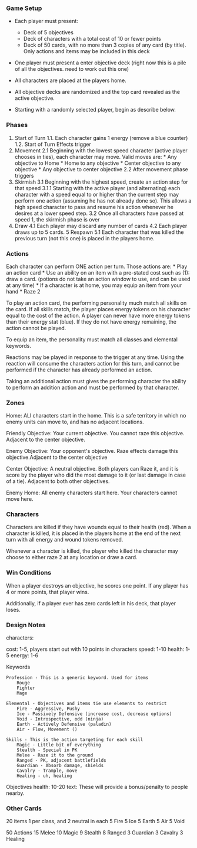 ### Game Setup
* Each player must present:
    * Deck of 5 objectives
    * Deck of characters with a total cost of 10 or fewer points
    * Deck of 50 cards, with no more than 3 copies of any card (by title). Only actions and items may be included in this deck

* One player must present a enter objective deck (right now this is a pile of all the objectives. need to work out this one)
* All characters are placed at the players home. 
* All objective decks are randomized and the top card revealed as the active objective.
* Starting with a randomly selected player, begin as describe below. 

### Phases

1. Start of Turn
    1.1. Each character gains 1 energy (remove a blue counter)
    1.2. Start of Turn Effects trigger
2. Movement
    2.1 Beginning with the lowest speed character (active player chooses in ties), each character may move. Valid moves are:
        * Any objective to Home
        * Home to any objective
        * Center objective to any objective
        * Any objective to center objective
    2.2 After movement phase triggers
3. Skirmish
    3.1 Beginning with the highest speed, create an action step for that speed
        3.1.1 Starting with the active player (and alternating) each character with a speed equal to or higher than the current step may perform one action (assuming he has not already done so). This allows a high speed character to pass and resume his action whenever he desires at a lower speed step.
    3.2 Once all characters have passed at speed 1, the skirmish phase is over
4. Draw
    4.1 Each player may discard any number of cards
    4.2 Each player draws up to 5 cards.
5 Respawn
    5.1 Each character that was killed the previous turn (not this one) is placed in the players home. 


### Actions

Each character can perform ONE action per turn. Those actions are:
    * Play an action card
    * Use an ability on an item with a pre-stated cost such as (1): draw a card. (potions do not take an action window to use, and can be used at any time)
    * If a character is at home, you may equip an item from your hand
    * Raze 2

To play an action card, the performing personality much match all skills on the card. If all skills match, the player places energy tokens on his character equal to the cost of the action. A player can never have more energy tokens than their energy stat (blue). If they do not have energy remaining, the action cannot be played. 

To equip an item, the personality must match all classes and elemental keywords. 

Reactions may be played in response to the trigger at any time. Using the reaction will consume the characters action for this turn, and cannot be performed if the character has already performed an action.

Taking an additional action must gives the performing character the ability to perform an addition action and must be performed by that character.

### Zones
Home: ALl characters start in the home. This is a safe territory in which no enemy units can move to, and has no adjacent locations.

Friendly Objective: Your current objective. You cannot raze this objective. Adjacent to the center objective.

Enemy Objective: Your opponent's objective. Raze effects damage this objective.Adjacent to the center objective

Center Objective: A neutral objective. Both players can Raze it, and it is score by the player who did the most damage to it (or last damage in case of a tie). Adjacent to both other objectives. 

Enemy Home: All enemy characters start here. Your characters cannot move here. 

### Characters

Characters are killed if they have wounds equal to their health (red). When a character is killed, it is placed in the players home at the end of the next turn with all energy and wound tokens removed. 

Whenever a character is killed, the player who killed the character may choose to either raze 2 at any location or draw a card. 

### Win Conditions

When a player destroys an objective, he scores one point. If any player has 4 or more points, that player wins. 

Additionally, if a player ever has zero cards left in his deck, that player loses.








### Design Notes

characters: 

cost: 1-5, players start out with 10 points in characters
speed: 1-10
health: 1-5
energy: 1-6


Keywords

    Profession - This is a generic keyword. Used for items
        Rouge
        Fighter
        Mage

    Elemental - Objectives and items tie use elements to restrict
        Fire - Aggressive, Pushy
        Ice - Passively Defensive (increase cost, decrease options)
        Void - Introspective, odd (ninja)
        Earth - Actively Defensive (paladin)
        Air - Flow, Movement ()

    Skills - This is the action targeting for each skill
        Magic - Little bit of everything
        Stealth - Special in PK
        Melee - Raze it to the ground
        Ranged - PK, adjacent battlefields
        Guardian - Absorb damage, shields
        Cavalry - Trample, move
        Healing - uh, healing

Objectives
health: 10-20
text: These will provide a bonus/penalty to people nearby.

### Other Cards
20 items
    1 per class, and 2 neutral in each
    5 Fire
    5 Ice
    5 Earth
    5 Air
    5 Void

50 Actions
    15 Melee
    10 Magic
    9 Stealth
    8 Ranged
    3 Guardian
    3 Cavalry
    3 Healing

        